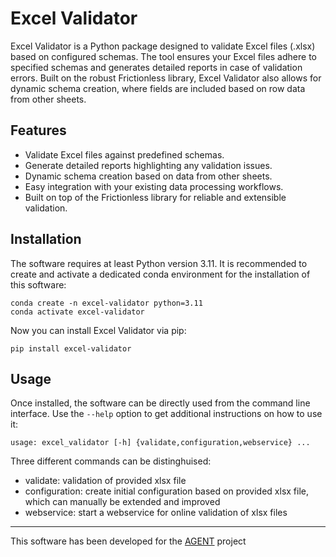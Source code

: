 # Excel Validator

Excel Validator is a Python package designed to validate Excel files (.xlsx) based on configured schemas. The tool ensures your Excel files adhere to specified schemas and generates detailed reports in case of validation errors. Built on the robust Frictionless library, Excel Validator also allows for dynamic schema creation, where fields are included based on row data from other sheets.

## Features

* Validate Excel files against predefined schemas.
* Generate detailed reports highlighting any validation issues.
* Dynamic schema creation based on data from other sheets.
* Easy integration with your existing data processing workflows.
* Built on top of the Frictionless library for reliable and extensible validation.

## Installation

The software requires at least Python version 3.11. It is recommended to create and activate a dedicated conda environment for the installation of this software:

```
conda create -n excel-validator python=3.11
conda activate excel-validator
```

Now you can install Excel Validator via pip:

```
pip install excel-validator
```

## Usage

Once installed, the software can be directly used from the command line interface. Use the `--help` option to get additional instructions on how to use it:

```
usage: excel_validator [-h] {validate,configuration,webservice} ...
```

Three different commands can be distinghuised:
* validate:
  validation of provided xlsx file
* configuration:
  create initial configuration based on provided xlsx file, which can manually be extended and improved
* webservice:
  start a webservice for online validation of xlsx files

---
This software has been developed for the [AGENT](https://www.agent-project.eu/) project

